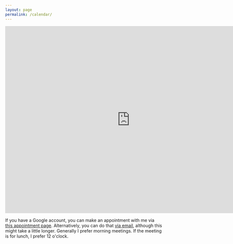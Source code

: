 ```yaml
---
layout: page
permalink: /calendar/
---
```


<iframe src="https://calendar.google.com/calendar/embed?showTitle=0&amp;height=600&amp;wkst=2&amp;bgcolor=%23FFFFFF&amp;src=alex%40gavruskin.com&amp;color=%23182C57&amp;src=en-gb.ch%23holiday%40group.v.calendar.google.com&amp;color=%238C500B&amp;src=g2fpq3d9nho869phomqurbgnkg%40group.calendar.google.com&amp;color=%235229A3&amp;ctz=Europe%2FZurich" style="border-width:0" width="800" height="600" frameborder="0" scrolling="no"></iframe>

If you have a Google account, you can make an appointment with me via <a href="https://calendar.google.com/calendar/selfsched?sstoken=UUJYbE0zV0RKc2FffGRlZmF1bHR8ZTgxNWM3ZDdlYjcxNWU2N2VjNDUwYTFmYTdlZTAxODI">this appointment page</a>.
Alternatively, you can do that <a href="mailto:alex@gavruskin.com?subject=Appointment">via email</a>, although this might take a little longer.
Generally I prefer morning meetings. If the meeting is for lunch, I prefer 12 o'clock.

